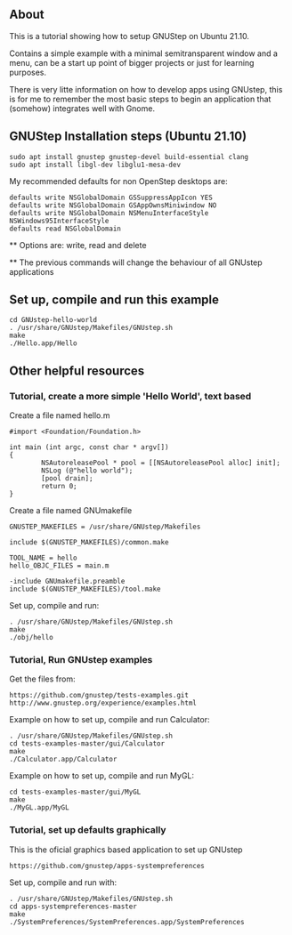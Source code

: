 ## About

This is a tutorial showing how to setup GNUStep on Ubuntu 21.10.

Contains a simple example with a minimal semitransparent window and a menu, can be a start up point of bigger projects or just for learning purposes.

There is very litte information on how to develop apps using GNUstep, this is for me to remember the most basic steps to begin an application that (somehow) integrates well with Gnome.



## GNUStep Installation steps (Ubuntu 21.10)

```
sudo apt install gnustep gnustep-devel build-essential clang
sudo apt install libgl-dev libglu1-mesa-dev
```

My recommended defaults for non OpenStep desktops are:

```
defaults write NSGlobalDomain GSSuppressAppIcon YES
defaults write NSGlobalDomain GSAppOwnsMiniwindow NO
defaults write NSGlobalDomain NSMenuInterfaceStyle NSWindows95InterfaceStyle
defaults read NSGlobalDomain
```

** Options are: write, read and delete

** The previous commands will change the behaviour of all GNUstep applications



## Set up, compile and run this example

```
cd GNUstep-hello-world
. /usr/share/GNUstep/Makefiles/GNUstep.sh
make
./Hello.app/Hello
```

## Other helpful resources


### Tutorial, create a more simple 'Hello World', text based                

Create a file named hello.m

```
#import <Foundation/Foundation.h>

int main (int argc, const char * argv[])
{
        NSAutoreleasePool * pool = [[NSAutoreleasePool alloc] init];
        NSLog (@"hello world");
        [pool drain];
        return 0;
}
```	

Create a file named GNUmakefile

```
GNUSTEP_MAKEFILES = /usr/share/GNUstep/Makefiles

include $(GNUSTEP_MAKEFILES)/common.make

TOOL_NAME = hello
hello_OBJC_FILES = main.m

-include GNUmakefile.preamble
include $(GNUSTEP_MAKEFILES)/tool.make
```

Set up, compile and run:

```
. /usr/share/GNUstep/Makefiles/GNUstep.sh
make
./obj/hello
```



### Tutorial, Run GNUstep examples

Get the files from:

```
https://github.com/gnustep/tests-examples.git
http://www.gnustep.org/experience/examples.html
```

Example on how to set up, compile and run Calculator:

```
. /usr/share/GNUstep/Makefiles/GNUstep.sh
cd tests-examples-master/gui/Calculator
make
./Calculator.app/Calculator
```

Example on how to set up, compile and run MyGL:

```
cd tests-examples-master/gui/MyGL
make
./MyGL.app/MyGL
```

### Tutorial, set up defaults graphically

This is the oficial graphics based application to set up GNUstep

```
https://github.com/gnustep/apps-systempreferences
```

Set up, compile and run with:

```
. /usr/share/GNUstep/Makefiles/GNUstep.sh
cd apps-systempreferences-master
make
./SystemPreferences/SystemPreferences.app/SystemPreferences
```


